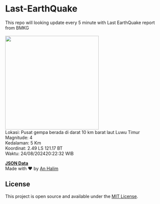 # Last-EarthQuake
This repo will looking update every 5 minute with Last EarthQuake report from BMKG
<br>
<br>
<img src="https://static.bmkg.go.id/20240824202232.mmi.jpg" width="300"/>
<br>
Lokasi: Pusat gempa berada di darat 10 km barat laut Luwu Timur <br>
Magnitude: 4 <br>
Kedalaman: 5 Km <br>
Koordinat: 2.49 LS 121.17 BT <br>
Waktu: 24/08/202420:22:32 WIB <br>

<a href="./data/data.json">**JSON Data**</a>
<br>
Made with ❤️ by <a href="https://github.com/an-halim">An Halim</a>
## License

This project is open source and available under the [MIT License](LICENSE).
